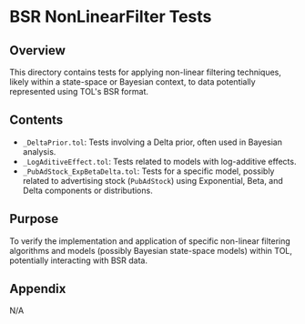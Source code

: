 # BSR NonLinearFilter Tests

## Overview

This directory contains tests for applying non-linear filtering techniques, likely within a state-space or Bayesian context, to data potentially represented using TOL's BSR format.

## Contents

*   `_DeltaPrior.tol`: Tests involving a Delta prior, often used in Bayesian analysis.
*   `_LogAditiveEffect.tol`: Tests related to models with log-additive effects.
*   `_PubAdStock_ExpBetaDelta.tol`: Tests for a specific model, possibly related to advertising stock (`PubAdStock`) using Exponential, Beta, and Delta components or distributions.

## Purpose

To verify the implementation and application of specific non-linear filtering algorithms and models (possibly Bayesian state-space models) within TOL, potentially interacting with BSR data.

## Appendix

N/A 
